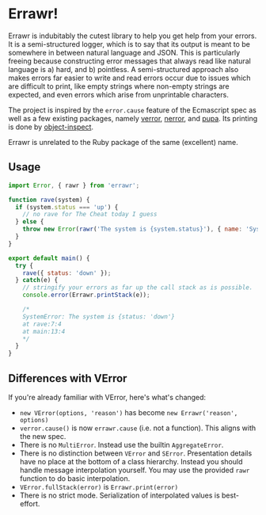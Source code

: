 # Errawr!

Errawr is indubitably the cutest library to help you get help from your errors. It is a semi-structured logger, which is to say that its output is meant to be somewhere in between natural language and JSON. This is particularly freeing because constructing error messages that always read like natural language is a) hard, and b) pointless. A semi-structured approach also makes errors far easier to write and read errors occur due to issues which are difficult to print, like empty strings where non-empty strings are expected, and even errors which arise from unprintable characters.

The project is inspired by the `error.cause` feature of the Ecmascript spec as well as a few existing packages, namely [verror](https://www.npmjs.com/package/verror), [nerror](https://www.npmjs.com/package/nerror), and [pupa](https://www.npmjs.com/package/pupa). Its printing is done by [object-inspect](https://www.npmjs.com/package/object-inspect).

Errawr is unrelated to the Ruby package of the same (excellent) name.

## Usage

<!-- prettier-ignore -->
```js
import Error, { rawr } from 'errawr';

function rave(system) {
  if (system.status === 'up') {
    // no rave for The Cheat today I guess
  } else {
    throw new Error(rawr('The system is {system.status}'), { name: 'SystemError', info: { system } });
  }
}

export default main() {
  try {
    rave({ status: 'down' });
  } catch(e) {
    // stringify your errors as far up the call stack as is possible.
    console.error(Errawr.printStack(e));

    /*
    SystemError: The system is {status: 'down'}
    at rave:7:4
    at main:13:4
    */
  }
}
```

## Differences with VError

If you're already familiar with VError, here's what's changed:

- `new VError(options, 'reason')` has become `new Errawr('reason', options)`
- `verror.cause()` is now `errawr.cause` (i.e. not a function). This aligns with the new spec.
- There is no `MultiError`. Instead use the builtin `AggregateError`.
- There is no distinction between `VError` and `SError`. Presentation details have no place at the bottom of a class hierarchy. Instead you should handle message interpolation yourself. You may use the provided `rawr` function to do basic interpolation.
- `VError.fullStack(error)` is `Errawr.print(error)`
- There is no strict mode. Serialization of interpolated values is best-effort.

